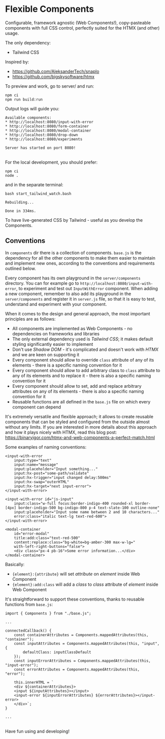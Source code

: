 # Flexible Components

Configurable, framework agnostic (Web Components!), copy-pasteable components with full CSS control, perfectly suited for the HTMX (and other) usage.

The only dependency:
* Tailwind CSS

Inspired by:
* https://github.com/AleksanderTech/snaplo
* https://github.com/bigskysoftware/htmx

To preview and work, go to server/ and run:
```
npm ci
npm run build:run
```
Output logs will guide you:
```
Available components: 
* http://localhost:8080/input-with-error
* http://localhost:8080/form-container
* http://localhost:8080/modal-container
* http://localhost:8080/drop-down
* http://localhost:8080/experiments

Server has started on port 8080!
```

\
For the local development, you should prefer:
```
npm ci
node .
```
and in the separate terminal:
```
bash start_tailwind_watch.bash 

Rebuilding...

Done in 334ms.
```
To have live-generated CSS by Tailwind - useful as you develop the Components.

## Conventions

In `components` dir there is a collection of components. `base.js` is the dependency for all the other components to make them easier to maintain and implement new ones, according to the conventions and requirements outlined below.

Every component has its own playground in the `server/components` directory. You can for example go to `http://localhost:8080/input-with-error`, to experiment and test out `InputWithError` component. When adding a new component, remember to also add its playground in the `server/components` and register it in `server.js` file, so that it is easy to test, understand and experiment with your component.

When it comes to the design and general approach, the most important principles are as follows:
* All components are implemented as Web Components - no dependencies on frameworks and libraries
* The only external dependency used is *Tailwind CSS*; it makes default styling significantly easier to implement
* Don't use *Shadow DOM* - it's complicated and doesn't work with *HTMX* and we are keen on supporting it
* Every component should allow to override `class` attribute of any of its elements - there is a specific naming convention for it
* Every component should allow to add arbitrary class to `class` attribute to any of its elements and to replace it - there is also a specific naming convention for it
* Every component should allow to set, add and replace arbitrary attributes on any of its elements - there is also a specific naming convention for it
* Reusable functions are all defined in the `base.js` file on which every component can depend

It's extremely versatile and flexible approach; it allows to create reusable components that can be styled and configured from the outside almost without any limits. If you are interested in more details about this approach and how it plays nicely with HTMX, read this blog post: https://binaryigor.com/htmx-and-web-components-a-perfect-match.html

Some examples of naming conventions:
```
<input-with-error 
    input:type="text"
    input:name="message"
    input:placeholder="Input something..."
    input:hx-post="some-path/validate"
    input:hx-trigger="input changed delay:500ms"
    input:hx-swap="outerHTML"
    input:hx-target="next input-error">
</input-with-error>

<input-with-error id="js-input"
    input:class="w-full focus:border-indigo-400 rounded-xl border-[4px] border-indigo-500 bg-indigo-800 p-4 text-slate-100 outline-none"
    input:placeholder="Input some name between 2 and 10 characters..."
    error:class="italic text-lg text-red-600">
</input-with-error>

<modal-container 
    id="error-modal" 
    title:add:class="text-red-500"
    content:replace:class="bg-white=bg-amber-300 max-w-lg="
    with-left-right-buttons="false">
    <div class="px-4 pb-16">Some error information...</div>
</modal-container>
```
Basically:
* `{element}:{attribute}` will set *attribute* on *element* inside Web Component
* `{element}:add:class` will add a *class* to *class* attribute of *element* inside Web Component

It's straightforward to support these conventions, thanks to reusable functions from `base.js`:
```
import { Components } from "./base.js";

...

connectedCallback() {
    const containerAttributes = Components.mappedAttributes(this, "container");
    const inputAttributes = Components.mappedAttributes(this, "input", {
        defaultClass: inputClassDefault
    });
    const inputErrorAttributes = Components.mappedAttributes(this, "input-error");
    const errorAttributes = Components.mappedAttributes(this, "error");

    this.innerHTML = `
    <div ${containerAttributes}>
    <input ${inputAttributes}></input>
    <input-error ${inputErrorAttributes} ${errorAttributes}></input-error>
    </div>`;
}

...
```

\
Have fun using and developing!

